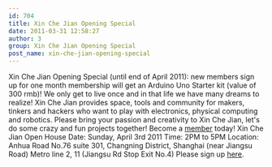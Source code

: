 ```yaml
---
id: 704
title: Xin Che Jian Opening Special
date: 2011-03-31 12:58:27
author: 3
group: Xin Che Jian Opening Special
post_name: xin-che-jian-opening-special
---
```


Xin Che Jian Opening Special (until end of April 2011): new members sign up for one month membership will get an Arduino Uno Starter kit (value of 300 rmb)! We only get to live once and in that life we have many dreams to realize! Xin Che Jian provides space, tools and community for makers, tinkers and hackers who want to play with electronics, physical computing and robotics. Please bring your passion and creativity to Xin Che Jian, let's do some crazy and fun projects together! Become a [member](http://xinchejian.com/membership) today! Xin Che Jian Open House Date: Sunday, April 3rd 2011 Time: 2PM to 5PM Location: Anhua Road No.76 suite 301, Changning District, Shanghai (near Jiangsu Road) Metro line 2, 11 (Jiangsu Rd Stop Exit No.4) Please sign up [here](http://xinchejian.com/event/?regevent%5Faction=register&event%5Fid=4&name%5Fof%5Fevent=XinCheJianOpenHouse).
